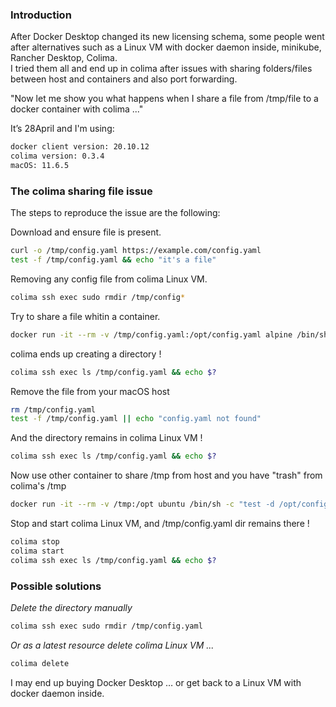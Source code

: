 ### Introduction
After Docker Desktop changed its new licensing schema, some people went after alternatives such as a Linux VM with docker daemon inside, minikube, Rancher Desktop, Colima.     
I tried them all and end up in colima after issues with sharing folders/files between host and containers and also port forwarding.   

"Now let me show you what happens when I share a file from /tmp/file to a docker container with colima ..."

It’s 28April and I'm using:
```bash
docker client version: 20.10.12
colima version: 0.3.4
macOS: 11.6.5
```

### The colima sharing file issue
The steps to reproduce the issue are the following:

Download and ensure file is present.
```bash
curl -o /tmp/config.yaml https://example.com/config.yaml
test -f /tmp/config.yaml && echo "it's a file"
```

Removing any config file from colima Linux VM.
```bash
colima ssh exec sudo rmdir /tmp/config*
```

Try to share a file whitin a container.
```bash
docker run -it --rm -v /tmp/config.yaml:/opt/config.yaml alpine /bin/sh -c "test -d /opt/config.yaml && echo it\'s a directory"
```

colima ends up creating a directory !
```bash
colima ssh exec ls /tmp/config.yaml && echo $?
```

Remove the file from your macOS host 
```bash
rm /tmp/config.yaml
test -f /tmp/config.yaml || echo "config.yaml not found"
```

And the directory remains in colima Linux VM  !
```bash
colima ssh exec ls /tmp/config.yaml && echo $?
```

Now use other container to share /tmp from host and you have "trash" from colima's /tmp
```bash
docker run -it --rm -v /tmp:/opt ubuntu /bin/sh -c "test -d /opt/config.yaml && ls -ld /opt/config.yaml"
```

Stop and start colima Linux VM, and /tmp/config.yaml dir remains there !
```bash
colima stop
colima start
colima ssh exec ls /tmp/config.yaml && echo $?
```

### Possible solutions

*Delete the directory manually*
```bash
colima ssh exec sudo rmdir /tmp/config.yaml
```

*Or as a latest resource delete colima Linux VM  ...*
```bash
colima delete 
```

I may end up buying Docker Desktop … or get back to a Linux VM with docker daemon inside.
